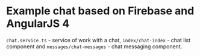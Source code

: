 # Example chat based on Firebase and AngularJS 4

`chat.service.ts` - service of work with a chat,
`index/chat-index` - chat list component and `messages/chat-messages` - chat messaging component.
